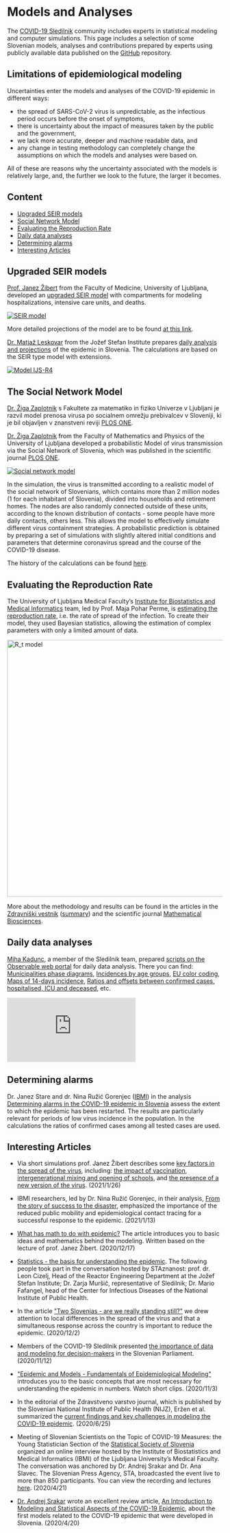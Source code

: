# Models and Analyses

The [COVID-19 Sledilnik](https://covid-19.sledilnik.org/en/) community includes experts in statistical modeling and computer simulations. This page includes a selection of some Slovenian models, analyses and contributions prepared by experts using publicly available data published on the [GitHub](https://github.com/sledilnik/data) repository.

## <a id="limitations"></a>Limitations of epidemiological modeling

Uncertainties enter the models and analyses of the COVID-19 epidemic in different ways:

-   the spread of SARS-CoV-2 virus is unpredictable, as the infectious period occurs before the onset of symptoms,
-   there is uncertainty about the impact of measures taken by the public and the government,
-   we lack more accurate, deeper and machine readable data, and
-   any change in testing methodology can completely change the assumptions on which the models and analyses were based on.

All of these are reasons why the uncertainty associated with the models is relatively large, and, the further we look to the future, the larger it becomes.

<!-- The models take into account the information known so far about COVID-19 and its spread in Slovenia. No model can offer accurate predictions for the future course of the epidemic, but we seek to carefully disclose all the assumptions of the model. Data on the number of COVID-19 tests performed and the number of COVID-19 cases confirmed in Slovenia does not necessarily reveal the number of asymptomatic infections, so most of our models are calibrated to data on hospitalizations. The uncertainty about the exact number confirmed cases propagates to the uncertainty in the predictions.-->

<!--Scientists worldwide are making great efforts to combat COVID-19, but many aspects of the spread and development of the disease have not yet been fully explored. In particular, there is uncertainty about the impact of measures taken by the public and the governments around the world to control the disease. In addition, due to the time lag between the infection and the onset of symptoms, it is practically impossible to accurately estimate the actual state and the rate of spread of the infection in the population. All of these are reasons why the uncertainty associated with the models is relatively large, and, the further we look to the future, the larger it becomes.-->

<!-- *Mathematical modeling with an accompanying display of the possible outcomes of an epidemic helps to shape public health measures. In order to make the modeling results more reliable, it is very important to critically evaluate the data used and to check whether all the possible ways of the disease spreading in a population have been taken into account.* -->

## <a id="tableOfContent"></a>Content

-   [Upgraded SEIR models](#seir)
-   [Social Network Model](#social_network)
-   [Evaluating the Reproduction Rate](#reproduction-rate)
-   [Daily data analyses](#observable)
-   [Determining alarms](#alarms)
-   [Interesting Articles](#articles)

<!--# Models-->

## <a id="seir"></a>Upgraded SEIR models

[Prof. Janez Žibert](https://pacs.zf.uni-lj.si/janez-zibert/) from the Faculty of Medicine, University of Ljubljana, developed an [upgraded SEIR model](https://medium.com/sledilnik/kaj-ima-matematika-z-epidemijo-155023c10221) with compartments for modeling hospitalizations, intensive care units, and deaths.

<a href="https://apps.lusy.fri.uni-lj.si/~janezz/zadnja-simulacija_V2.png" class="img-link">
<img alt="SEIR model" src="https://apps.lusy.fri.uni-lj.si/~janezz/zadnja-simulacija_V2.png"></a>

More detailed projections of the model are to be found [at this link](https://apps.lusy.fri.uni-lj.si/~janezz/reports/report_latest.html).

[Dr. Matjaž Leskovar](https://r4.ijs.si/leskovar#elf_l1_Lw) from the Jožef Stefan Institute prepares [daily analysis and projections](https://r4.ijs.si/COVID19#elf_l1_Lw) of the epidemic in Slovenia. The calculations are based on the SEIR type model with extensions.

<a href="https://r4.ijs.si/files/figures/COVID19/Prognoza-IJS-R4.png" class="img-link">
<img alt="Model IJS-R4" src="https://r4.ijs.si/files/figures/COVID19/Prognoza-IJS-R4.png"></a>

## <a id="social_network"></a>The Social Network Model

[Dr. Žiga Zaplotnik](https://twitter.com/ZaplotnikZiga) s Fakultete za matematiko in fiziko Univerze v Ljubljani je razvil model prenosa virusa po socialnem omrežju prebivalcev v Sloveniji, ki je bil objavljen v znanstveni reviji [PLOS ONE](https://journals.plos.org/plosone/article?id=10.1371/journal.pone.0238090).

[Dr. Žiga Zaplotnik](https://twitter.com/ZaplotnikZiga) from the Faculty of Mathematics and Physics of the University of Ljubljana developed a probabilistic Model of virus transmission via the Social Network of Slovenia, which was published in the scientific journal [PLOS ONE](https://journals.plos.org/plosone/article?id=10.1371/journal.pone.0238090).

<a href="/images/zaplotnik-plos-social-network-model.png" class="img-link">
<img class="rightThumbnail" alt="Social network model" src="/images/zaplotnik-plos-social-network-model.png"></a>

In the simulation, the virus is transmitted according to a realistic model of the social network of Slovenians, which contains more than 2 million nodes (1 for each inhabitant of Slovenia), divided into households and retirement homes. The nodes are also randomly connected outside of these units, according to the known distribution of contacts - some people have more daily contacts, others less. This allows the model to effectively simulate different virus containment strategies. A probabilistic prediction is obtained by preparing a set of simulations with slightly altered initial conditions and parameters that determine coronavirus spread and the course of the COVID-19 disease.

The history of the calculations can be found [here](https://fiz.fmf.uni-lj.si/~zaplotnikz/korona/).

<!--
<a href="https://fiz.fmf.uni-lj.si/~zaplotnikz/korona/last_forecast/potek_pandemije.png" class="img-link">
<img alt="Omrežje model" src="https://fiz.fmf.uni-lj.si/~zaplotnikz/korona/last_forecast/potek_pandemije.png"></a>
-->

<!--# Analysis-->

## <a id="reproduction-rate"></a>Evaluating the Reproduction Rate

The University of Ljubljana Medical Faculty’s [Institute for Biostatistics and Medical Informatics](https://ibmi.mf.uni-lj.si/en) team, led by Prof. Maja Pohar Perme, is [estimating the reproduction rate](https://oblak8.mf.uni-lj.si/covid19/), i.e. the rate of spread of the infection. To create their model, they used Bayesian statistics, allowing the estimation of complex parameters with only a limited amount of data.

<a href="https://oblak8.mf.uni-lj.si/covid19/" class="img-link">
<img alt="R_t model" src="https://oblak8.mf.uni-lj.si/covid19/rt_graph.svg" width=600>
<!--<img alt="R_t model" src="/docs/ibmi-model-20200627.png">-->
<!--<img alt="R_t model" src="https://stat.columbia.edu/~jakulin/Covid/ocene_rt.png">-->
</a>

More about the methodology and results can be found in the articles in the [Zdravniški vestnik](https://vestnik.szd.si/index.php/ZdravVest/article/view/3068) ([summary](https://ibmi.mf.uni-lj.si/files/Pregledni%20povzetek_74e.pdf)) and the scientific journal [Mathematical Biosciences](https://www.sciencedirect.com/science/article/abs/pii/S0025556420301279).

## <a id="observable"></a>Daily data analyses

[Miha Kadunc](https://twitter.com/miha_kadunc), a member of the Sledilnik team, prepared [scripts on the Observable web portal](https://observablehq.com/collection/@mkadunc/covid-19-sledilnik-org) for daily data analysis. There you can find: [Municipalities phase diagrams](https://observablehq.com/@mkadunc/municipalities-phase-diagram-sledilnik-org?collection=@mkadunc/covid-19-sledilnik-org), [Incidences by age groups](https://observablehq.com/@mkadunc/relativna-incidenca-po-starostnih-skupinah-sledilnik-org?collection=@mkadunc/covid-19-sledilnik-org), [EU color coding](https://observablehq.com/@mkadunc/eu-proposed-color-coding-sledilnik-covid-19?collection=@mkadunc/covid-19-sledilnik-org), [Maps of 14-days incidence](https://observablehq.com/@mkadunc/map-of-14-days-incidence-sledilnik-covid-19?collection=@mkadunc/covid-19-sledilnik-org), [Ratios and offsets between confirmed cases, hospitalised, ICU and deceased](https://observablehq.com/@mkadunc/sledilnik-covid-19-delez-hospitaliziranih-na-intenzivni-n?collection=@mkadunc/covid-19-sledilnik-org), etc.

<iframe class="observable" src="https://observablehq.com/embed/@mkadunc/municipalities-phase-diagram-sledilnik-org?cells=regions" frameborder="0"></iframe>

## <a id="alarms"></a>Determining alarms

Dr. Janez Stare and dr. Nina Ružić Gorenjec ([IBMI](http://ibmi.mf.uni-lj.si/)) in the analysis [Determining alarms in the COVID-19 epidemic in Slovenia](https://ibmi.mf.uni-lj.si/sl/centri/biostatisticni-center/interaktivno/dolocanje-alarmov-pri-epidemiji-covid-19-v-sloveniji) assess the extent to which the epidemic has been restarted. The results are particularly relevant for periods of low virus incidence in the population. In the calculations the ratios of confirmed cases among all tested cases are used.

## <a id="articles"></a>Interesting Articles

-   Via short simulations prof. Janez Žibert describes some [key factors in the spread of the virus](https://rpubs.com/janezz/), including: [the impact of vaccination](https://rpubs.com/janezz/vpliv_cepljenja_osnove), [intergenerational mixing and opening of schools](https://rpubs.com/janezz/serC19SIV5-sim_sole_cep_sev), and [the presence of a new version of the virus](https://rpubs.com/janezz/sir_dva_seva). (2021/1/26)

-   IBMI researchers, led by Dr. Nina Ružić Gorenjec, in their analysis, [From the story of success to the disaster](https://medium.com/sledilnik/od-zgodbe-o-uspehu-do-katastrofe-63b77b1a23e1), emphasized the importance of the reduced public mobility and epidemiological contact tracing for a successful response to the epidemic. (2021/1/13)

-   [What has math to do with epidemic?](https://medium.com/sledilnik/kaj-ima-matematika-z-epidemijo-155023c10221) The article introduces you to basic ideas and mathematics behind the modeling. Written based on the lecture of prof. Janez Žibert. (2020/12/17)

-   [Statistics - the basis for understanding the epidemic](https://www.youtube.com/watch?v=Bwn6cfgPZ1Q&t=3s). The following people took part in the conversation hosted by STAznanost: prof. dr. Leon Cizelj, Head of the Reactor Engineering Department at the Jožef Stefan Institute; Dr. Zarja Muršič, representative of Sledilnik; Dr. Mario Fafangel, head of the Center for Infectious Diseases of the National Institute of Public Health.

-   In the article ["Two Slovenias - are we really standing still?"](https://medium.com/sledilnik/dve-sloveniji-ali-res-stopicamo-na-mestu-27fac63d9e6f) we drew attention to local differences in the spread of the virus and that a simultaneous response across the country is important to reduce the epidemic. (2020/12/2)

-   Members of the COVID-19 Sledilnik presented [the importance of data and modeling for decision-makers](https://medium.com/sledilnik/povzetek-nastopov-strokovnjakov-s-seje-parlamentarnega-odbora-12-11-2020-5a3ead7b4898) in the Slovenian Parliament. (2020/11/12)

-   ["Epidemic and Models - Fundamentals of Epidemiological Modeling"](https://medium.com/sledilnik/epidemija-in-modeli-786e02f1bd8a) introduces you to the basic concepts that are most necessary for understanding the epidemic in numbers. Watch short clips. (2020/11/3)

-   In the editorial of the Zdravstveno varstvo journal, which is published by the Slovenian National Institute of Public Health (NIJZ), Eržen et al. summarized the [current findings and key challenges in modeling the COVID-19 epidemic](https://content.sciendo.com/view/journals/sjph/59/3/article-p117.xml?tab_body=abstract). (2020/6/25)

-   Meeting of Slovenian Scientists on the Topic of COVID-19 Measures: the Young Statistician Section of the [Statistical Society of Slovenia](https://stat-d.si/) organized an online interview hosted by the Institute of Biostatistics and Medical Informatics (IBMI) of the Ljubljana University’s Medical Faculty. The conversation was anchored by Dr. Andrej Srakar and Dr. Ana Slavec. The Slovenian Press Agency, STA, broadcasted the event live to more than 850 participants. You can view the recording and lectures [here](https://medium.com/sledilnik/64233b35580c). (2020/4/21)

-   [Dr. Andrej Srakar](https://sites.google.com/site/andrejsrakar1975/) wrote an excellent review article,
    [An Introduction to Modeling and Statistical Aspects of the COVID-19 Epidemic](https://udomacenastatistika.wordpress.com/2020/04/20/uvod-v-modeliranje-in-statisticne-vidike-covid-19/), about the first models related to the COVID-19 epidemic that were developed in Slovenia. (2020/4/20)
